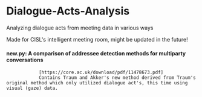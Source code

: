 # Dialogue-Acts-Analysis
Analyzing dialogue acts from meeting data in various ways

Made for CISL's intelligent meeting room, might be updated in the future!


  #### new.py: A comparison of addressee detection methods for multiparty conversations
                [https://core.ac.uk/download/pdf/11478673.pdf]
                Contains Traum and Akker's new method derived from Traum's original method which only utilized dialogue act's, this time using visual (gaze) data.
